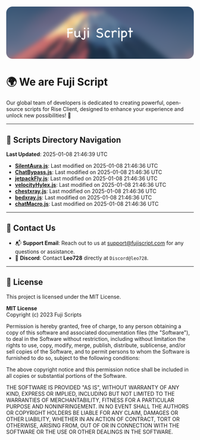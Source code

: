![Banner](.github/b.webp)

# 🌍 **We are Fuji Script**

Our global team of developers is dedicated to creating powerful, open-source scripts for Rise Client, designed to enhance your experience and unlock new possibilities! 🌟

---
<!-- SCRIPTS_NAVIGATION_START -->
## 📂 **Scripts Directory Navigation**

**Last Updated**: 2025-01-08 21:46:39 UTC

- **[SilentAura.js](scripts/SilentAura.js)**: Last modified on 2025-01-08 21:46:36 UTC
- **[ChatBypass.js](scripts/ChatBypass.js)**: Last modified on 2025-01-08 21:46:36 UTC
- **[jetpackFly.js](scripts/jetpackFly.js)**: Last modified on 2025-01-08 21:46:36 UTC
- **[velocityHylex.js](scripts/velocityHylex.js)**: Last modified on 2025-01-08 21:46:36 UTC
- **[chestxray.js](scripts/chestxray.js)**: Last modified on 2025-01-08 21:46:36 UTC
- **[bedxray.js](scripts/bedxray.js)**: Last modified on 2025-01-08 21:46:36 UTC
- **[chatMacro.js](scripts/chatMacro.js)**: Last modified on 2025-01-08 21:46:36 UTC

<!-- SCRIPTS_NAVIGATION_END -->

---

## 💬 **Contact Us**  
- 📬 **Support Email**: Reach out to us at [support@fujiscript.com](mailto:support@fujiscript.com) for any questions or assistance.  
- 💬 **Discord**: Contact **Leo728** directly at `Discord@leo728`.

---

## 📜 **License**

This project is licensed under the MIT License.  

**MIT License**  
Copyright (c) 2023 Fuji Scripts  

Permission is hereby granted, free of charge, to any person obtaining a copy of this software and associated documentation files (the "Software"), to deal in the Software without restriction, including without limitation the rights to use, copy, modify, merge, publish, distribute, sublicense, and/or sell copies of the Software, and to permit persons to whom the Software is furnished to do so, subject to the following conditions:  

The above copyright notice and this permission notice shall be included in all copies or substantial portions of the Software.  

THE SOFTWARE IS PROVIDED "AS IS", WITHOUT WARRANTY OF ANY KIND, EXPRESS OR IMPLIED, INCLUDING BUT NOT LIMITED TO THE WARRANTIES OF MERCHANTABILITY, FITNESS FOR A PARTICULAR PURPOSE AND NONINFRINGEMENT. IN NO EVENT SHALL THE AUTHORS OR COPYRIGHT HOLDERS BE LIABLE FOR ANY CLAIM, DAMAGES OR OTHER LIABILITY, WHETHER IN AN ACTION OF CONTRACT, TORT OR OTHERWISE, ARISING FROM, OUT OF OR IN CONNECTION WITH THE SOFTWARE OR THE USE OR OTHER DEALINGS IN THE SOFTWARE.  
